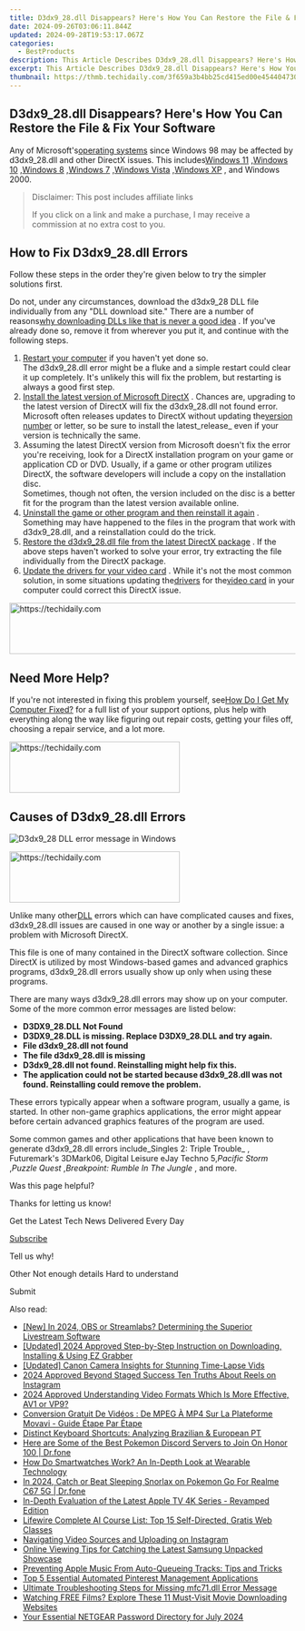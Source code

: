 ```yaml
---
title: D3dx9_28.dll Disappears? Here's How You Can Restore the File & Fix Your Software
date: 2024-09-26T03:06:11.844Z
updated: 2024-09-28T19:53:17.067Z
categories:
  - BestProducts
description: This Article Describes D3dx9_28.dll Disappears? Here's How You Can Restore the File & Fix Your Software
excerpt: This Article Describes D3dx9_28.dll Disappears? Here's How You Can Restore the File & Fix Your Software
thumbnail: https://thmb.techidaily.com/3f659a3b4bb25cd415ed00e454404730b9869c867cd294c9e58180160b4e9b56.jpg
---
```


## D3dx9_28.dll Disappears? Here's How You Can Restore the File & Fix Your Software
 Any of Microsoft's[operating systems](https://www.lifewire.com/operating-systems-2625912) since Windows 98 may be affected by d3dx9\_28.dll and other DirectX issues. This includes[Windows 11](https://www.lifewire.com/windows-11-5188930) ,[Windows 10](https://www.lifewire.com/windows-10-2626217) ,[Windows 8](https://www.lifewire.com/windows-8-2626235) ,[Windows 7](https://www.lifewire.com/windows-7-2626265) ,[Windows Vista](https://www.lifewire.com/windows-vista-2626311) ,[Windows XP](https://www.lifewire.com/windows-xp-2626354) , and Windows 2000.  

>  Disclaimer: This post includes affiliate links
>
>  If you click on a link and make a purchase, I may receive a commission at no extra cost to you.
>

## How to Fix D3dx9\_28.dll Errors

 Follow these steps in the order they're given below to try the simpler solutions first.

 Do not, under any circumstances, download the d3dx9\_28 DLL file individually from any "DLL download site." There are a number of reasons[why downloading DLLs like that is never a good idea](https://www.lifewire.com/important-reasons-not-to-download-dll-files-2624455) . If you've already done so, remove it from wherever you put it, and continue with the following steps.

1. [Restart your computer](https://www.lifewire.com/how-to-reboot-a-computer-2624568) if you haven't yet done so.  
 The d3dx9\_28.dll error might be a fluke and a simple restart could clear it up completely. It's unlikely this will fix the problem, but restarting is always a good first step.
2. [Install the latest version of Microsoft DirectX](https://www.lifewire.com/how-to-download-install-directx-2624489) . Chances are, upgrading to the latest version of DirectX will fix the d3dx9\_28.dll not found error.  
 Microsoft often releases updates to DirectX without updating the[version number](https://www.lifewire.com/version-number-2626043) or letter, so be sure to install the latest_release_ even if your version is technically the same.
3. Assuming the latest DirectX version from Microsoft doesn't fix the error you're receiving, look for a DirectX installation program on your game or application CD or DVD. Usually, if a game or other program utilizes DirectX, the software developers will include a copy on the installation disc.  
 Sometimes, though not often, the version included on the disc is a better fit for the program than the latest version available online.
4. [Uninstall the game or other program and then reinstall it again](https://www.lifewire.com/what-is-the-proper-way-to-reinstall-a-software-program-2624478) . Something may have happened to the files in the program that work with d3dx9\_28.dll, and a reinstallation could do the trick.
5. [Restore the d3dx9_28.dll file from the latest DirectX package](https://www.lifewire.com/how-to-restore-a-missing-directx-dll-file-2624516) . If the above steps haven't worked to solve your error, try extracting the file individually from the DirectX package.
6. [Update the drivers for your video card](https://www.lifewire.com/how-to-update-drivers-in-windows-2619214) . While it's not the most common solution, in some situations updating the[drivers](https://www.lifewire.com/what-is-a-device-driver-2625796) for the[video card](https://www.lifewire.com/what-is-a-video-card-2618161) in your computer could correct this DirectX issue.

<!-- affiliate ads begin -->
<a href="https://appsumo.8odi.net/c/5597632/2037319/7443" target="_top" id="2037319">
  <img src="//a.impactradius-go.com/display-ad/7443-2037319" border="0" alt="https://techidaily.com" width="728" height="90"/>
</a>
<img height="0" width="0" src="https://appsumo.8odi.net/i/5597632/2037319/7443" style="position:absolute;visibility:hidden;" border="0" />
<!-- affiliate ads end -->

## Need More Help?

 If you're not interested in fixing this problem yourself, see[How Do I Get My Computer Fixed?](https://www.lifewire.com/how-do-i-get-my-computer-fixed-2625167) for a full list of your support options, plus help with everything along the way like figuring out repair costs, getting your files off, choosing a repair service, and a lot more.

<!-- affiliate ads begin -->
<a href="https://aligracehair.sjv.io/c/5597632/1934288/19272" target="_top" id="1934288">
  <img src="//a.impactradius-go.com/display-ad/19272-1934288" border="0" alt="https://techidaily.com" width="300" height="90"/>
</a>
<img height="0" width="0" src="https://aligracehair.sjv.io/i/5597632/1934288/19272" style="position:absolute;visibility:hidden;" border="0" />
<!-- affiliate ads end -->

## Causes of D3dx9\_28.dll Errors

![D3dx9_28 DLL error message in Windows](https://www.lifewire.com/thmb/4lXiq7qPMh6UJ0GmonNi9HO--Uo=/1500x0/filters:no_upscale():max_bytes(150000):strip_icc():format(webp)/d3dx9-28-dll-error-message-39cb649ef848499cac4a704ee7a6982c.png)

<!-- affiliate ads begin -->
<a href="https://aligracehair.sjv.io/c/5597632/1975802/19272" target="_top" id="1975802">
  <img src="//a.impactradius-go.com/display-ad/19272-1975802" border="0" alt="https://techidaily.com" width="300" height="90"/>
</a>
<img height="0" width="0" src="https://aligracehair.sjv.io/i/5597632/1975802/19272" style="position:absolute;visibility:hidden;" border="0" />
<!-- affiliate ads end -->

 Unlike many other[DLL](https://www.lifewire.com/what-is-a-dll-file-2625852) errors which can have complicated causes and fixes, d3dx9\_28.dll issues are caused in one way or another by a single issue: a problem with Microsoft DirectX.

 This file is one of many contained in the DirectX software collection. Since DirectX is utilized by most Windows-based games and advanced graphics programs, d3dx9\_28.dll errors usually show up only when using these programs.

 There are many ways d3dx9\_28.dll errors may show up on your computer. Some of the more common error messages are listed below:

* **D3DX9\_28.DLL Not Found**
* **D3DX9\_28.DLL is missing. Replace D3DX9\_28.DLL and try again.**
* **File d3dx9\_28.dll not found**
* **The file d3dx9\_28.dll is missing**
* **D3dx9\_28.dll not found. Reinstalling might help fix this.**
* **The application could not be started because d3dx9\_28.dll was not found. Reinstalling could remove the problem.**

 These errors typically appear when a software program, usually a game, is started. In other non-game graphics applications, the error might appear before certain advanced graphics features of the program are used.

 Some common games and other applications that have been known to generate d3dx9\_28.dll errors include_Singles 2: Triple Trouble_ , Futuremark's 3DMark06, Digital Leisure eJay Techno 5,_Pacific Storm_ ,_Puzzle Quest_ ,_Breakpoint: Rumble In The Jungle_ , and more.

Was this page helpful?

Thanks for letting us know!

 Get the Latest Tech News Delivered Every Day

[Subscribe](https://www.lifewire.com/#)

Tell us why!

 Other  Not enough details  Hard to understand

 Submit

<ins class="adsbygoogle"
     style="display:block"
     data-ad-format="autorelaxed"
     data-ad-client="ca-pub-7571918770474297"
     data-ad-slot="1223367746"></ins>

<ins class="adsbygoogle"
     style="display:block"
     data-ad-client="ca-pub-7571918770474297"
     data-ad-slot="8358498916"
     data-ad-format="auto"
     data-full-width-responsive="true"></ins>

<span class="atpl-alsoreadstyle">Also read:</span>
<div><ul>
<li><a href="https://video-capture.techidaily.com/new-in-2024-obs-or-streamlabs-determining-the-superior-livestream-software/"><u>[New] In 2024, OBS or Streamlabs? Determining the Superior Livestream Software</u></a></li>
<li><a href="https://desktop-recording.techidaily.com/updated-2024-approved-step-by-step-instruction-on-downloading-installing-and-using-ez-grabber/"><u>[Updated] 2024 Approved Step-by-Step Instruction on Downloading, Installing & Using EZ Grabber</u></a></li>
<li><a href="https://extra-resources.techidaily.com/updated-canon-camera-insights-for-stunning-time-lapse-vids/"><u>[Updated] Canon Camera Insights for Stunning Time-Lapse Vids</u></a></li>
<li><a href="https://instagram-videos.techidaily.com/2024-approved-beyond-staged-success-ten-truths-about-reels-on-instagram/"><u>2024 Approved Beyond Staged Success Ten Truths About Reels on Instagram</u></a></li>
<li><a href="https://some-guidance.techidaily.com/2024-approved-understanding-video-formats-which-is-more-effective-av1-or-vp9/"><u>2024 Approved Understanding Video Formats Which Is More Effective, AV1 or VP9?</u></a></li>
<li><a href="https://vp-tips.techidaily.com/conversion-gratuit-de-videos-de-mpeg-a-mp4-sur-la-plateforme-movavi-guide-etape-par-etape/"><u>Conversion Gratuit De Vidéos : De MPEG À MP4 Sur La Plateforme Movavi - Guide Étape Par Étape</u></a></li>
<li><a href="https://mondly-stories.techidaily.com/distinct-keyboard-shortcuts-analyzing-brazilian-and-european-pt/"><u>Distinct Keyboard Shortcuts: Analyzing Brazilian & European PT</u></a></li>
<li><a href="https://pokemon-go-android.techidaily.com/here-are-some-of-the-best-pokemon-discord-servers-to-join-on-honor-100-drfone-by-drfone-virtual-android/"><u>Here are Some of the Best Pokemon Discord Servers to Join On Honor 100 | Dr.fone</u></a></li>
<li><a href="https://techtrends.techidaily.com/how-do-smartwatches-work-an-in-depth-look-at-wearable-technology/"><u>How Do Smartwatches Work? An In-Depth Look at Wearable Technology</u></a></li>
<li><a href="https://pokemon-go-android.techidaily.com/in-2024-catch-or-beat-sleeping-snorlax-on-pokemon-go-for-realme-c67-5g-drfone-by-drfone-virtual-android/"><u>In 2024, Catch or Beat Sleeping Snorlax on Pokemon Go For Realme C67 5G | Dr.fone</u></a></li>
<li><a href="https://techtrends.techidaily.com/in-depth-evaluation-of-the-latest-apple-tv-4k-series-revamped-edition/"><u>In-Depth Evaluation of the Latest Apple TV 4K Series - Revamped Edition</u></a></li>
<li><a href="https://techtrends.techidaily.com/lifewire-complete-ai-course-list-top-15-self-directed-gratis-web-classes/"><u>Lifewire Complete AI Course List: Top 15 Self-Directed, Gratis Web Classes</u></a></li>
<li><a href="https://facebook-video-files.techidaily.com/navigating-video-sources-and-uploading-on-instagram/"><u>Navigating Video Sources and Uploading on Instagram</u></a></li>
<li><a href="https://techtrends.techidaily.com/online-viewing-tips-for-catching-the-latest-samsung-unpacked-showcase/"><u>Online Viewing Tips for Catching the Latest Samsung Unpacked Showcase</u></a></li>
<li><a href="https://techtrends.techidaily.com/preventing-apple-music-from-auto-queueing-tracks-tips-and-tricks/"><u>Preventing Apple Music From Auto-Queueing Tracks: Tips and Tricks</u></a></li>
<li><a href="https://techtrends.techidaily.com/top-5-essential-automated-pinterest-management-applications/"><u>Top 5 Essential Automated Pinterest Management Applications</u></a></li>
<li><a href="https://techtrends.techidaily.com/ultimate-troubleshooting-steps-for-missing-mfc71dll-error-message/"><u>Ultimate Troubleshooting Steps for Missing mfc71.dll Error Message</u></a></li>
<li><a href="https://techtrends.techidaily.com/watching-free-films-explore-these-11-must-visit-movie-downloading-websites/"><u>Watching FREE Films? Explore These 11 Must-Visit Movie Downloading Websites</u></a></li>
<li><a href="https://techtrends.techidaily.com/your-essential-netgear-password-directory-for-july-2024/"><u>Your Essential NETGEAR Password Directory for July 2024</u></a></li>
</ul></div>

